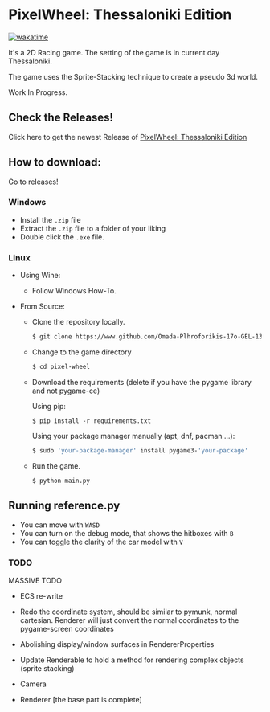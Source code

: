 # PixelWheel: Thessaloniki Edition

[![wakatime](https://wakatime.com/badge/user/018c54ba-f9f5-426e-9733-6deb502d647d/project/018df578-cfd3-4184-a4cc-c07e8a85718c.svg)](https://wakatime.com/badge/user/018c54ba-f9f5-426e-9733-6deb502d647d/project/018df578-cfd3-4184-a4cc-c07e8a85718c)

It's a 2D Racing game. The setting of the game is in current day Thessaloniki.

The game uses the Sprite-Stacking technique to create a pseudo 3d world.

Work In Progress.

## Check the Releases!

Click here to get the newest Release of [PixelWheel: Thessaloniki Edition](https://github.com/Omada-Plhroforikis-17o-GEL-13o-GYM/pixel-wheel/releases)

## How to download:

Go to releases!

### Windows
 - Install the `.zip` file
 - Extract the `.zip` file to a folder of your liking
 - Double click the `.exe` file. 

### Linux
 - Using Wine:

    - Follow Windows How-To.

 - From Source: 
    - Clone the repository locally.

        ``` bash
        $ git clone https://www.github.com/Omada-Plhroforikis-17o-GEL-13o-GYM/pixel-wheel.git
        ```    

    - Change to the game directory

        ``` bash
        $ cd pixel-wheel
        ```

    - Download the requirements (delete if you have the pygame library and not pygame-ce)
    
        Using pip:
        ```
        $ pip install -r requirements.txt
        ```
        Using your package manager manually (apt, dnf, pacman ...):

        ``` bash
        $ sudo 'your-package-manager' install pygame3-'your-package'
        ```

    - Run the game.

        ``` bash
        $ python main.py
        ```

## Running reference.py
- You can move with `WASD` 
- You can turn on the debug mode, that shows the hitboxes with `B`
- You can toggle the clarity of the car model with `V` 

### TODO

MASSIVE TODO
- ECS re-write

- Redo the coordinate system, should be similar to pymunk, normal cartesian. Renderer will just convert the normal coordinates to the pygame-screen coordinates

- Abolishing display/window surfaces in RendererProperties 
- Update Renderable to hold a method for rendering complex objects (sprite stacking)
- Camera
- Renderer [the base part is complete]
